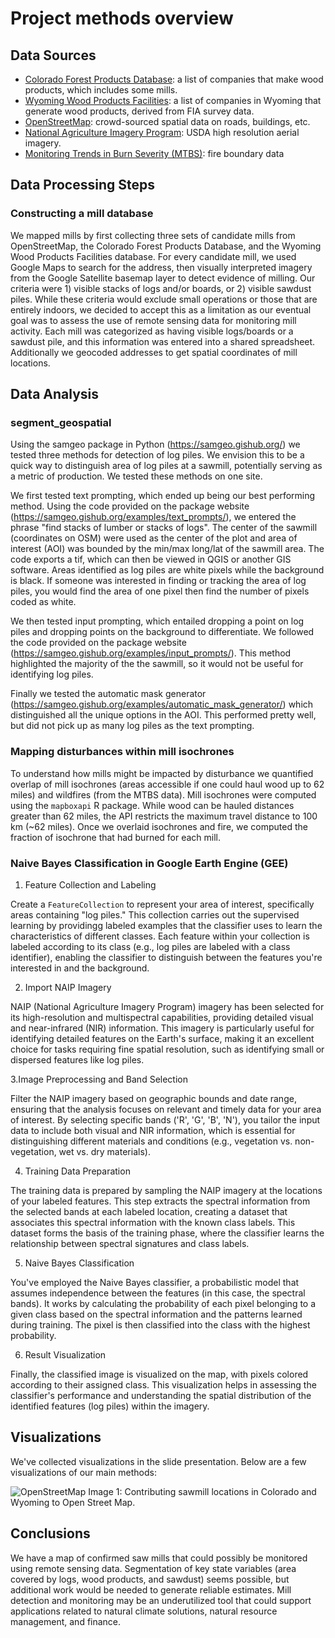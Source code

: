 # Project methods overview

## Data Sources

- [Colorado Forest Products Database](https://csfs.colostate.edu/colorado-forest-products-database/): a list of companies that make wood products, which includes some mills.
- [Wyoming Wood Products Facilities](https://www.arcgis.com/home/item.html?id=e4dd25c0b5904a86b8a6ea0a2c4f55e4): a list of companies in Wyoming that generate wood products, derived from FIA survey data.
- [OpenStreetMap](https://www.openstreetmap.org/): crowd-sourced spatial data on roads, buildings, etc.
- [National Agriculture Imagery Program](https://www.usgs.gov/centers/eros/science/usgs-eros-archive-aerial-photography-national-agriculture-imagery-program-naip): USDA high resolution aerial imagery.
- [Monitoring Trends in Burn Severity (MTBS)](https://www.mtbs.gov/): fire boundary data

## Data Processing Steps

### Constructing a mill database

We mapped mills by first collecting three sets of candidate mills from OpenStreetMap, the Colorado Forest Products Database, and the Wyoming Wood Products Facilities database.
For every candidate mill, we used Google Maps to search for the address, then visually interpreted imagery from the Google Satellite basemap layer to detect evidence of milling.
Our criteria were 1) visible stacks of logs and/or boards, or 2) visible sawdust piles. 
While these criteria would exclude small operations or those that are entirely indoors, we decided to accept this as a limitation as our eventual goal was to assess the use of remote sensing data for monitoring mill activity. 
Each mill was categorized as having visible logs/boards or a sawdust pile, and this information was entered into a shared spreadsheet. 
Additionally we geocoded addresses to get spatial coordinates of mill locations.

## Data Analysis

### segment_geospatial
Using the samgeo package in Python (https://samgeo.gishub.org/) we tested three methods for detection of log piles. We envision this to be a quick way to distinguish area of log piles at a sawmill, potentially serving as a metric of production. We tested these methods on one site.

We first tested text prompting, which ended up being our best performing method. Using the code provided on the package website (https://samgeo.gishub.org/examples/text_prompts/), we entered the phrase "find stacks of lumber or stacks of logs". The center of the sawmill (coordinates on OSM) were used as the center of the plot and area of interest (AOI) was bounded by the min/max long/lat of the sawmill area. The code exports a tif, which can then be viewed in QGIS or another GIS software. Areas identified as log piles are white pixels while the background is black. If someone was interested in finding or tracking the area of log piles, you would find the area of one pixel then find the number of pixels coded as white.

We then tested input prompting, which entailed dropping a point on log piles and dropping points on the background to differentiate. We followed the code provided on the package website (https://samgeo.gishub.org/examples/input_prompts/). This method highlighted the majority of the the sawmill, so it would not be useful for identifying log piles.

Finally we tested the automatic mask generator (https://samgeo.gishub.org/examples/automatic_mask_generator/) which distinguished all the unique options in the AOI. This performed pretty well, but did not pick up as many log piles as the text prompting. 

### Mapping disturbances within mill isochrones

To understand how mills might be impacted by disturbance we quantified overlap of mill isochrones (areas accessible if one could haul wood up to 62 miles) and wildfires (from the MTBS data). 
Mill isochrones were computed using the `mapboxapi` R package. 
While wood can be hauled distances greater than 62 miles, the API restricts the maximum travel distance to 100 km (~62 miles). 
Once we overlaid isochrones and fire, we computed the fraction of isochrone that had burned for each mill. 

### Naive Bayes Classification in Google Earth Engine (GEE)
1. Feature Collection and Labeling

Create a `FeatureCollection` to represent your area of interest, specifically areas containing "log piles." This collection carries out the supervised learning by providingg labeled examples that the classifier uses to learn the characteristics of different classes. Each feature within your collection is labeled according to its class (e.g., log piles are labeled with a class identifier), enabling the classifier to distinguish between the features you're interested in and the background.

2. Import NAIP Imagery

NAIP (National Agriculture Imagery Program) imagery has been selected for its high-resolution and multispectral capabilities, providing detailed visual and near-infrared (NIR) information. This imagery is particularly useful for identifying detailed features on the Earth's surface, making it an excellent choice for tasks requiring fine spatial resolution, such as identifying small or dispersed features like log piles.

3.Image Preprocessing and Band Selection

Filter the NAIP imagery based on geographic bounds and date range, ensuring that the analysis focuses on relevant and timely data for your area of interest. By selecting specific bands ('R', 'G', 'B', 'N'), you tailor the input data to include both visual and NIR information, which is essential for distinguishing different materials and conditions (e.g., vegetation vs. non-vegetation, wet vs. dry materials).

4. Training Data Preparation

The training data is prepared by sampling the NAIP imagery at the locations of your labeled features. This step extracts the spectral information from the selected bands at each labeled location, creating a dataset that associates this spectral information with the known class labels. This dataset forms the basis of the training phase, where the classifier learns the relationship between spectral signatures and class labels.

5. Naive Bayes Classification

You've employed the Naive Bayes classifier, a probabilistic model that assumes independence between the features (in this case, the spectral bands). It works by calculating the probability of each pixel belonging to a given class based on the spectral information and the patterns learned during training. The pixel is then classified into the class with the highest probability.

6. Result Visualization

Finally, the classified image is visualized on the map, with pixels colored according to their assigned class. This visualization helps in assessing the classifier's performance and understanding the spatial distribution of the identified features (log piles) within the imagery.


## Visualizations

We've collected visualizations in the slide presentation. Below are a few visualizations of our main methods:

![OpenStreetMap](https://github.com/CU-ESIIL/FCC24_Group_4/assets/111799296/639b8bd9-8bb1-4a16-ab20-d2dabd2047ea)
Image 1: Contributing sawmill locations in Colorado and Wyoming to Open Street Map. 



## Conclusions

We have a map of confirmed saw mills that could possibly be monitored using remote sensing data. 
Segmentation of key state variables (area covered by logs, wood products, and sawdust) seems possible, but additional work would be needed to generate reliable estimates. 
Mill detection and monitoring may be an underutilized tool that could support applications related to natural climate solutions, natural resource management, and finance. 


